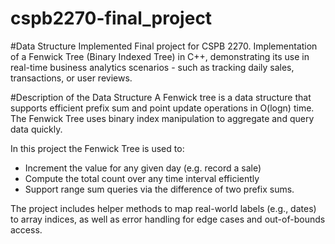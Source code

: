 # cspb2270-final_project
#Data Structure Implemented
Final project for CSPB 2270. Implementation of a Fenwick Tree (Binary Indexed Tree) in C++, demonstrating its use in real-time business analytics scenarios - such as tracking daily
sales, transactions, or user reviews. 

#Description of the Data Structure 
A Fenwick tree is a data structure that supports efficient prefix sum and point update operations in O(logn) time. The Fenwick Tree 
uses binary index manipulation to aggregate and query data quickly. 

In this project the Fenwick Tree is used to: 
- Increment the value for any given day (e.g. record a sale)
- Compute the total count over any time interval efficiently
- Support range sum queries via the difference of two prefix sums.

The project includes helper methods to map real-world labels (e.g., dates) to array indices, as well as error handling for edge cases and out-of-bounds access.
